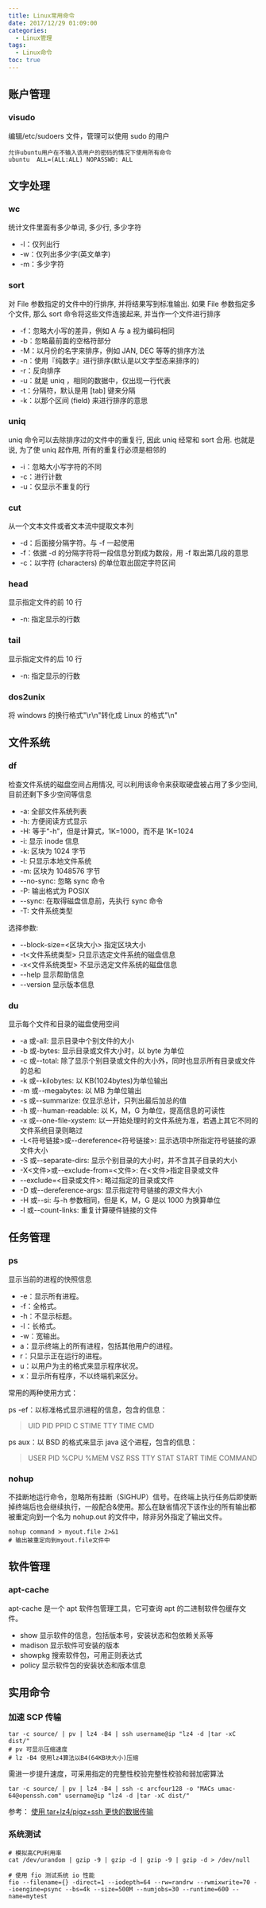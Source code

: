 ```yaml
---
title: Linux常用命令
date: 2017/12/29 01:09:00
categories:
  - Linux管理
tags:
  - Linux命令
toc: true
---
```


## 账户管理

### visudo

编辑/etc/sudoers 文件，管理可以使用 sudo 的用户

```
允许ubuntu用户在不输入该用户的密码的情况下使用所有命令
ubuntu  ALL=(ALL:ALL) NOPASSWD: ALL
```

## 文字处理

### wc

统计文件里面有多少单词, 多少行, 多少字符

- -l：仅列出行
- -w：仅列出多少字(英文单字)
- -m：多少字符

### sort

对 File 参数指定的文件中的行排序, 并将结果写到标准输出. 如果 File 参数指定多个文件, 那么 sort 命令将这些文件连接起来, 并当作一个文件进行排序

- -f：忽略大小写的差异，例如 A 与 a 视为编码相同
- -b：忽略最前面的空格符部分
- -M：以月份的名字来排序，例如 JAN, DEC 等等的排序方法
- -n：使用『纯数字』进行排序(默认是以文字型态来排序的)
- -r：反向排序
- -u：就是 uniq ，相同的数据中，仅出现一行代表
- -t：分隔符，默认是用 [tab] 键来分隔
- -k：以那个区间 (field) 来进行排序的意思

### uniq

uniq 命令可以去除排序过的文件中的重复行, 因此 uniq 经常和 sort 合用. 也就是说, 为了使 uniq 起作用, 所有的重复行必须是相邻的

- -i：忽略大小写字符的不同
- -c：进行计数
- -u：仅显示不重复的行

### cut

从一个文本文件或者文本流中提取文本列

- -d：后面接分隔字符。与 -f 一起使用
- -f：依据 -d 的分隔字符将一段信息分割成为数段，用 -f 取出第几段的意思
- -c：以字符 (characters) 的单位取出固定字符区间

### head

显示指定文件的前 10 行

- -n: 指定显示的行数

### tail

显示指定文件的后 10 行

- -n: 指定显示的行数

### dos2unix

将 windows 的换行格式"\r\n"转化成 Linux 的格式"\n"

## 文件系统

### df

检查文件系统的磁盘空间占用情况, 可以利用该命令来获取硬盘被占用了多少空间, 目前还剩下多少空间等信息

- -a: 全部文件系统列表
- -h: 方便阅读方式显示
- -H: 等于“-h”，但是计算式，1K=1000，而不是 1K=1024
- -i: 显示 inode 信息
- -k: 区块为 1024 字节
- -l: 只显示本地文件系统
- -m: 区块为 1048576 字节
- --no-sync: 忽略 sync 命令
- -P: 输出格式为 POSIX
- --sync: 在取得磁盘信息前，先执行 sync 命令
- -T: 文件系统类型

选择参数:

- --block-size=<区块大小> 指定区块大小
- -t<文件系统类型> 只显示选定文件系统的磁盘信息
- -x<文件系统类型> 不显示选定文件系统的磁盘信息
- --help 显示帮助信息
- --version 显示版本信息

### du

显示每个文件和目录的磁盘使用空间

- -a 或-all: 显示目录中个别文件的大小
- -b 或-bytes: 显示目录或文件大小时，以 byte 为单位
- -c 或--total: 除了显示个别目录或文件的大小外，同时也显示所有目录或文件的总和
- -k 或--kilobytes: 以 KB(1024bytes)为单位输出
- -m 或--megabytes: 以 MB 为单位输出
- -s 或--summarize: 仅显示总计，只列出最后加总的值
- -h 或--human-readable: 以 K，M，G 为单位，提高信息的可读性
- -x 或--one-file-xystem: 以一开始处理时的文件系统为准，若遇上其它不同的文件系统目录则略过
- -L<符号链接>或--dereference<符号链接>: 显示选项中所指定符号链接的源文件大小
- -S 或--separate-dirs: 显示个别目录的大小时，并不含其子目录的大小
- -X<文件>或--exclude-from=<文件>: 在<文件>指定目录或文件
- --exclude=<目录或文件>: 略过指定的目录或文件
- -D 或--dereference-args: 显示指定符号链接的源文件大小
- -H 或--si: 与-h 参数相同，但是 K，M，G 是以 1000 为换算单位
- -l 或--count-links: 重复计算硬件链接的文件

## 任务管理

### ps

显示当前的进程的快照信息

- -e：显示所有进程。
- -f：全格式。
- -h：不显示标题。
- -l：长格式。
- -w：宽输出。
- a：显示终端上的所有进程，包括其他用户的进程。
- r：只显示正在运行的进程。
- u：以用户为主的格式来显示程序状况。
- x：显示所有程序，不以终端机来区分。

常用的两种使用方式：

ps -ef：以标准格式显示进程的信息，包含的信息：

> UID PID PPID C STIME TTY TIME CMD

ps aux：以 BSD 的格式来显示 java 这个进程，包含的信息：

> USER PID %CPU %MEM VSZ RSS TTY STAT START TIME COMMAND

### nohup

不挂断地运行命令，忽略所有挂断（SIGHUP）信号。在终端上执行任务后即使断掉终端后也会继续执行，一般配合&使用。那么在缺省情况下该作业的所有输出都被重定向到一个名为 nohup.out 的文件中，除非另外指定了输出文件。

```
nohup command > myout.file 2>&1
# 输出被重定向到myout.file文件中
```

## 软件管理

### apt-cache

apt-cache 是一个 apt 软件包管理工具，它可查询 apt 的二进制软件包缓存文件。

- show 显示软件的信息，包括版本号，安装状态和包依赖关系等
- madison 显示软件可安装的版本
- showpkg 搜索软件包，可用正则表达式
- policy 显示软件包的安装状态和版本信息

## 实用命令

### 加速 SCP 传输

```
tar -c source/ | pv | lz4 -B4 | ssh username@ip "lz4 -d |tar -xC dist/"
# pv 可显示压缩速度
# lz -B4 使用lz4算法以B4(64KB块大小)压缩
```

需进一步提升速度，可采用指定的完整性校验完整性校验和弱加密算法

```
tar -c source/ | pv | lz4 -B4 | ssh -c arcfour128 -o "MACs umac-64@openssh.com" username@ip "lz4 -d |tar -xC dist/"
```

参考：
[使用 tar+lz4/pigz+ssh 更快的数据传输](http://www.orczhou.com/index.php/2013/11/tranfer-data-faster-on-the-fly/)

### 系统测试

```shell
# 模拟高CPU利用率
cat /dev/urandom | gzip -9 | gzip -d | gzip -9 | gzip -d > /dev/null

# 使用 fio 测试系统 io 性能
fio --filename={} -direct=1 --iodepth=64 --rw=randrw --rwmixwrite=70 --ioengine=psync --bs=4k --size=500M --numjobs=30 --runtime=600 --name=mytest
```
